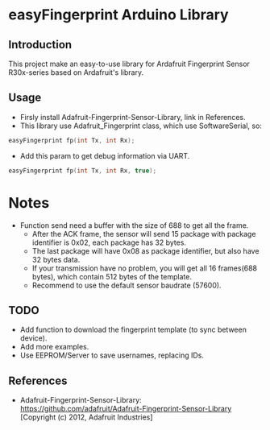 # easyFingerprint Arduino Library

## Introduction
This project make an easy-to-use library for Ardafruit Fingerprint Sensor R30x-series based on Ardafruit's library.

## Usage
* Firsly install Adafruit-Fingerprint-Sensor-Library, link in References.
* This library use  Adafruit_Fingerprint class, which use SoftwareSerial, so:
```cpp
easyFingerprint fp(int Tx, int Rx);
```
* Add this param to get debug information via UART.
```cpp
easyFingerprint fp(int Tx, int Rx, true);
```

# Notes
* Function send need a buffer with the size of 688 to get all the frame.
  * After the ACK frame, the sensor will send 15 package with package identifier is 0x02, each package has 32 bytes.
  * The last package will have 0x08 as package identifier, but also have 32 bytes data.
  * If your transmission have no problem, you will get all 16 frames(688 bytes), which contain 512 bytes of the template.
  * Recommend to use the default sensor baudrate (57600).

## TODO
* Add function to download the fingerprint template (to sync between device).
* Add more examples.
* Use EEPROM/Server to save usernames, replacing IDs.

## References
* Adafruit-Fingerprint-Sensor-Library: https://github.com/adafruit/Adafruit-Fingerprint-Sensor-Library [Copyright (c) 2012, Adafruit Industries]
